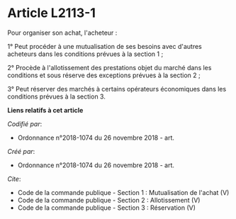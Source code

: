 # Article L2113-1

Pour organiser son achat, l'acheteur : 

1° Peut procéder à une mutualisation de ses besoins avec d'autres acheteurs dans les conditions prévues à la section 1 ; 

2° Procède à l'allotissement des prestations objet du marché dans les conditions et sous réserve des exceptions prévues à la
section 2 ; 

3° Peut réserver des marchés à certains opérateurs économiques dans les conditions prévues à la section 3.

**Liens relatifs à cet article**

_Codifié par_:

  - Ordonnance n°2018-1074 du 26 novembre 2018 - art.

_Créé par_:

  - Ordonnance n°2018-1074 du 26 novembre 2018 - art.

_Cite_:

  - Code de la commande publique -  Section 1 : Mutualisation de l'achat (V)
  - Code de la commande publique -  Section 2 : Allotissement (V)
  - Code de la commande publique -  Section 3 : Réservation (V)

